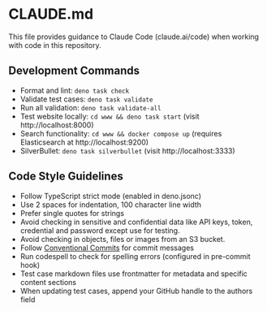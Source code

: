 # CLAUDE.md

This file provides guidance to Claude Code (claude.ai/code) when working with code in this repository.

## Development Commands
- Format and lint: `deno task check`
- Validate test cases: `deno task validate`
- Run all validation: `deno task validate-all`
- Test website locally: `cd www && deno task start` (visit http://localhost:8000)
- Search functionality: `cd www && docker compose up` (requires Elasticsearch at http://localhost:9200)
- SilverBullet: `deno task silverbullet` (visit http://localhost:3333)

## Code Style Guidelines
- Follow TypeScript strict mode (enabled in deno.jsonc)
- Use 2 spaces for indentation, 100 character line width
- Prefer single quotes for strings
- Avoid checking in sensitive and confidential data like API keys, token, credential and password except use for testing.
- Avoid checking in objects, files or images from an S3 bucket.
- Follow [Conventional Commits](https://www.conventionalcommits.org/v1.0.0/) for commit messages
- Run codespell to check for spelling errors (configured in pre-commit hook)
- Test case markdown files use frontmatter for metadata and specific content sections
- When updating test cases, append your GitHub handle to the authors field